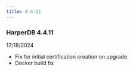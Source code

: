 ```yaml
---
title: 4.4.11
---
```


### HarperDB 4.4.11

12/18/2024

- Fix for initial certification creation on upgrade
- Docker build fix
